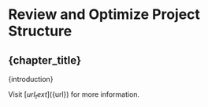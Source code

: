 # Review and Optimize Project Structure

<!-- A section combines multiple topics dedicated to a specific subject.
     Add a starting page to provide an overview of the topics in the section.
     Start with two topics you want to promote in the spotlight,
     several important topics in the primary group (for example, where to start),
     several less important topics in the secondary group (for example, more advanced topics),
     and optionally add any other relevant topics in the misc group as cards and lists of links
     (maybe related topics from other sections).
     Only the spotlight section is limited to two topics.
     For other groups, try to keep the number between 2 and 6, but you can add more if necessary. -->

## {chapter_title}

{introduction}

Visit [${url_text}](${url}) for more information.
